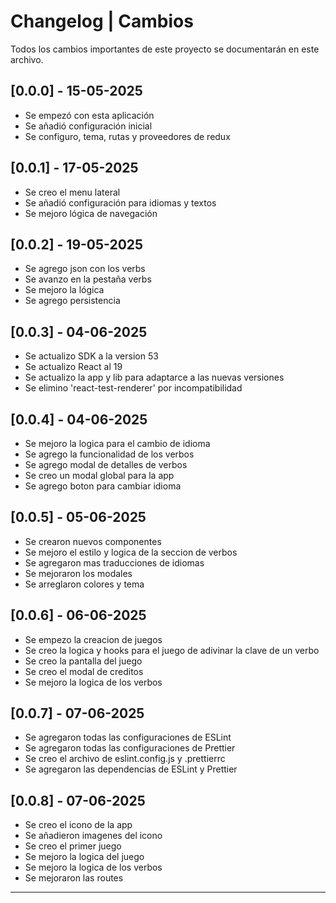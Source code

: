 # Changelog | Cambios

Todos los cambios importantes de este proyecto se documentarán en este archivo.

## [0.0.0] - 15-05-2025

- Se empezó con esta aplicación
- Se añadió configuración inicial
- Se configuro, tema, rutas y proveedores de redux

## [0.0.1] - 17-05-2025

- Se creo el menu lateral
- Se añadió configuración para idiomas y textos
- Se mejoro lógica de navegación

## [0.0.2] - 19-05-2025

- Se agrego json con los verbs
- Se avanzo en la pestaña verbs
- Se mejoro la lógica
- Se agrego persistencia

## [0.0.3] - 04-06-2025

- Se actualizo SDK a la version 53
- Se actualizo React al 19
- Se actualizo la app y lib para adaptarce a las nuevas versiones
- Se elimino 'react-test-renderer' por incompatibilidad

## [0.0.4] - 04-06-2025

- Se mejoro la logica para el cambio de idioma
- Se agrego la funcionalidad de los verbos
- Se agrego modal de detalles de verbos
- Se creo un modal global para la app
- Se agrego boton para cambiar idioma

## [0.0.5] - 05-06-2025

- Se crearon nuevos componentes
- Se mejoro el estilo y logica de la seccion de verbos
- Se agregaron mas traducciones de idiomas
- Se mejoraron los modales
- Se arreglaron colores y tema

## [0.0.6] - 06-06-2025

- Se empezo la creacion de juegos
- Se creo la logica y hooks para el juego de adivinar la clave de un verbo
- Se creo la pantalla del juego
- Se creo el modal de creditos
- Se mejoro la logica de los verbos

## [0.0.7] - 07-06-2025

- Se agregaron todas las configuraciones de ESLint
- Se agregaron todas las configuraciones de Prettier
- Se creo el archivo de eslint.config.js y .prettierrc
- Se agregaron las dependencias de ESLint y Prettier

## [0.0.8] - 07-06-2025

- Se creo el icono de la app
- Se añadieron imagenes del icono
- Se creo el primer juego
- Se mejoro la logica del juego
- Se mejoro la logica de los verbos
- Se mejoraron las routes

---

